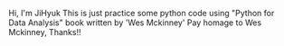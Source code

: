 Hi, I'm JiHyuk
This is just practice some python code using "Python for Data Analysis" book written by 'Wes Mckinney'
Pay homage to Wes Mckinney, Thanks!!
